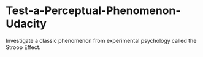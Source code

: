 # Test-a-Perceptual-Phenomenon-Udacity
Investigate a classic phenomenon from experimental psychology called the Stroop Effect.
